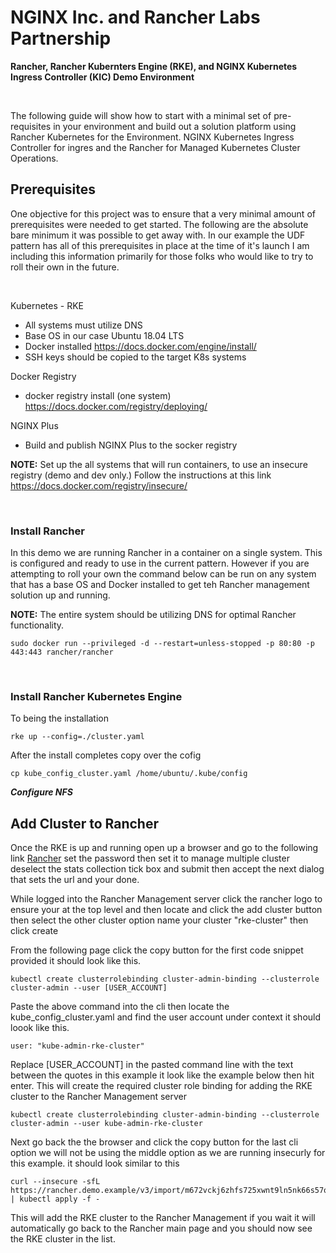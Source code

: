 # NGINX Inc. and Rancher Labs Partnership
**Rancher, Rancher Kubernters Engine (RKE), and NGINX Kubernetes Ingress Controller (KIC) Demo Environment**

<br>

The following guide will show how to start with a minimal set of pre-requisites in your environment and build out a solution platform using Rancher Kubernetes for the Environment. NGINX Kubernetes Ingress Controller for ingres and the Rancher for Managed Kubernetes Cluster Operations.

## Prerequisites
One objective for this project was to ensure that a very minimal amount of prerequisites were needed to get started. The following are the absolute bare minimum it was possible to get away with. In our example the UDF pattern has all of this prerequisites in place at the time of it's launch I am including this information primarily for those folks who would like to try to roll their own in the future.

<br>

Kubernetes - RKE
* All systems must utilize DNS
* Base OS in our case Ubuntu 18.04 LTS
* Docker installed https://docs.docker.com/engine/install/
* SSH keys should be copied to the target K8s systems

Docker Registry
* docker registry install (one system) https://docs.docker.com/registry/deploying/

NGINX Plus
* Build and publish NGINX Plus to the socker registry

**NOTE:** Set up the all systems that will run containers, to use an insecure registry (demo and dev only.) Follow the instructions at this link https://docs.docker.com/registry/insecure/

<br>

### Install Rancher
In this demo we are running Rancher in a container on a single system. This is configured and ready to use in the current pattern. However if you are attempting to roll your own the command below can be run on any system that has a base OS and Docker installed to get teh Rancher management solution up and running.

**NOTE:** The entire system should be utilizing DNS for optimal Rancher functionality.

```
sudo docker run --privileged -d --restart=unless-stopped -p 80:80 -p 443:443 rancher/rancher
```

<br>

### Install Rancher Kubernetes Engine
To being the installation

```
rke up --config=./cluster.yaml
```
After the install completes copy over the cofig

```
cp kube_config_cluster.yaml /home/ubuntu/.kube/config
```

***Configure NFS***

## Add Cluster to Rancher

Once the RKE is up and running open up a browser and go to the following link [Rancher](http://rancher.demo.example) set the password then set it to manage multiple cluster deselect the stats collection tick box and submit then accept the next dialog that sets the url and your done.


While logged into the Rancher Management server click the rancher logo to ensure your at the top level and then locate and click the add cluster button then select the other cluster option name your cluster "rke-cluster" then click create

From the following page click the copy button for the first code snippet provided it should look like this.

```
kubectl create clusterrolebinding cluster-admin-binding --clusterrole cluster-admin --user [USER_ACCOUNT]
```
Paste the above command into the cli then locate the kube_config_cluster.yaml and find the user account under context it should loook like this.

```
user: "kube-admin-rke-cluster"
```
Replace [USER_ACCOUNT] in the pasted command line with the text between the quotes in this example it look like the example below then hit enter. This will create the required cluster role binding for adding the RKE cluster to the Rancher Management server

```
kubectl create clusterrolebinding cluster-admin-binding --clusterrole cluster-admin --user kube-admin-rke-cluster
```
Next go back the the browser and click the copy button for the last cli option we will not be using the middle option as we are running insecurly for this example. it should look similar to this

```
curl --insecure -sfL https://rancher.demo.example/v3/import/m672vckj6zhfs725xwnt9ln5nk66s57q8fvlhwpnwscs75xjtvhddz.yaml | kubectl apply -f -
```
This will add the RKE cluster to the Rancher Management if you wait it will automatically go back to the Rancher main page and you should now see the RKE cluster in the list.
